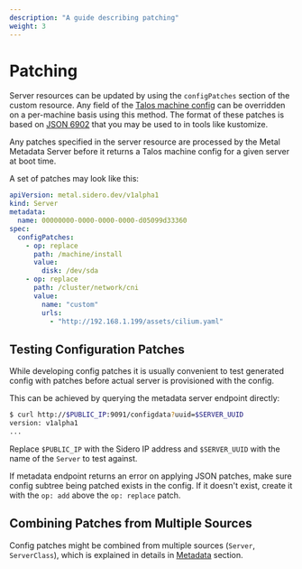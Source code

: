 ```yaml
---
description: "A guide describing patching"
weight: 3
---
```


# Patching

Server resources can be updated by using the `configPatches` section of the custom resource.
Any field of the [Talos machine config](https://www.talos.dev/docs/v0.8/reference/configuration/)
can be overridden on a per-machine basis using this method.
The format of these patches is based on [JSON 6902](http://jsonpatch.com/) that you may be used to in tools like kustomize.

Any patches specified in the server resource are processed by the Metal Metadata Server before it returns a Talos machine config for a given server at boot time.

A set of patches may look like this:

```yaml
apiVersion: metal.sidero.dev/v1alpha1
kind: Server
metadata:
  name: 00000000-0000-0000-0000-d05099d33360
spec:
  configPatches:
    - op: replace
      path: /machine/install
      value:
        disk: /dev/sda
    - op: replace
      path: /cluster/network/cni
      value:
        name: "custom"
        urls:
          - "http://192.168.1.199/assets/cilium.yaml"
```

## Testing Configuration Patches

While developing config patches it is usually convenient to test generated config with patches
before actual server is provisioned with the config.

This can be achieved by querying the metadata server endpoint directly:

```sh
$ curl http://$PUBLIC_IP:9091/configdata?uuid=$SERVER_UUID
version: v1alpha1
...
```

Replace `$PUBLIC_IP` with the Sidero IP address and `$SERVER_UUID` with the name of the `Server` to test
against.

If metadata endpoint returns an error on applying JSON patches, make sure config subtree being patched exists in the config.
If it doesn't exist, create it with the `op: add` above the `op: replace` patch.

## Combining Patches from Multiple Sources

Config patches might be combined from multiple sources (`Server`, `ServerClass`), which is explained in details
in [Metadata](../../configuration/metadata/) section.
